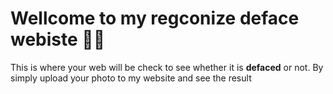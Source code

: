 # Wellcome to my regconize deface webiste 🌸🌸
This is where your web will be check to see whether it is **defaced** or not.
By simply upload your photo to my website and see the result
